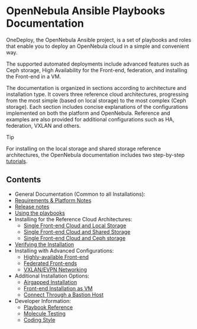 [//]: # ( vim: set wrap : )

# OpenNebula Ansible Playbooks Documentation

OneDeploy, the OpenNebula Ansible project, is a set of playbooks and roles that enable you to deploy an OpenNebula cloud in a simple and convenient way.

The supported automated deployments include advanced features such as Ceph storage, High Availability for the Front-end, federation, and installing the Front-end in a VM.

The documentation is organized in sections according to architecture and installation type. It covers three reference cloud architectures, progressing from the most simple (based on local storage) to the most complex (Ceph storage). Each section includes concise explanations of the configurations implemented on both the platform and OpenNebula. Reference and examples are also provided for additional configurations such as HA, federation, VXLAN and others.

> [!TIP]
> For installing on the local storage and shared storage reference architectures, the OpenNebula documentation includes two step-by-step [tutorials](https://docs.opennebula.io/stable/installation_and_configuration/automatic_deployment/one_deploy_overview.html).

## Contents

* General Documentation (Common to all Installations):
* [Requirements & Platform Notes](sys_reqs)
* [Release notes](https://github.com/OpenNebula/one-deploy/releases)
* [Using the playbooks](sys_use)
* Installing for the Reference Cloud Architectures:
  * [Single Front-end Cloud and Local Storage](arch_single_local)
  * [Single Front-end Cloud and Shared Storage](arch_single_shared)
  * [Single Front-end Cloud and Ceph storage](arch_single_ceph)
* [Verifying the Installation](sys_verify)
* Installing with Advanced Configurations:
  * [Highly-available Front-end](arch_ha)
  * [Federated Front-ends](arch_fed)
  * [VXLAN/EVPN Networking](arch_evpn)
* Additional Installation Options:
  * [Airgapped Installation](sys_airgap)
  * [Front-end Installation as VM](arch_infra)
  * [Connect Through a Bastion Host](arch_bastion)
* Developer Information:
  * [Playbook Reference](sys_reference)
  * [Molecule Testing](test_molecule)
  * [Coding Style](code_style)
